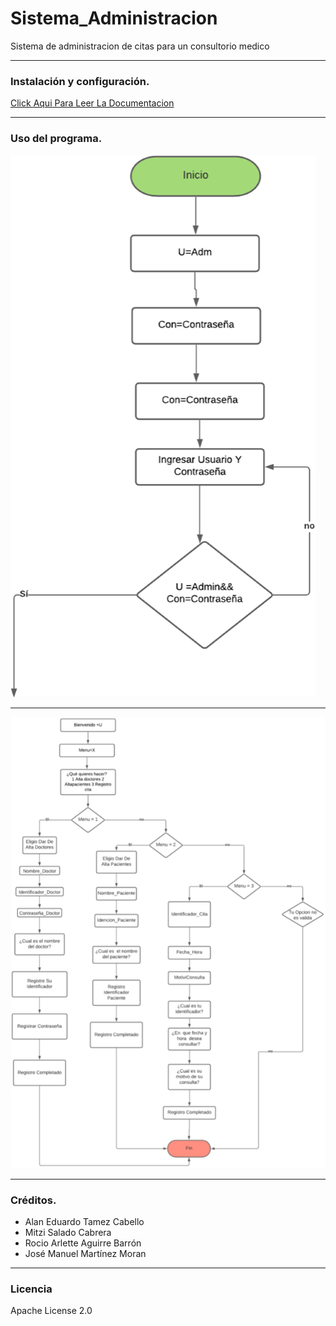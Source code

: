 # Sistema_Administracion
Sistema de administracion de citas para un consultorio medico

------------

###     Instalación y configuración. 
[Click Aqui Para Leer La Documentacion](https://drive.google.com/file/d/1PIcWI-JOZssQnmDw4N2e7HV4uzAbQobR/view "Click Aqui Para Leer La Documentacion")

------------
###     Uso del programa. 
![](https://raw.githubusercontent.com/Alane-Tc/Sistema_Administracion/master/Funcionamiento%20del%20programa/Imagen1.png)

------------
![](https://raw.githubusercontent.com/Alane-Tc/Sistema_Administracion/master/Funcionamiento%20del%20programa/Imagen2.png)

------------

###     Créditos.
- Alan Eduardo Tamez Cabello
- Mitzi Salado Cabrera
- Rocio Arlette Aguirre Barrón
- José Manuel Martínez Moran

------------

###     Licencia
Apache License 2.0
